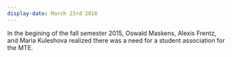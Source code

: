 ```yaml
---
display-date: March 23rd 2016
---
```

In the begining of the fall semester 2015, Oswald Maskens, Alexis Frentz, and Maria Kuleshova realized there was a need for a student association for the MTE.